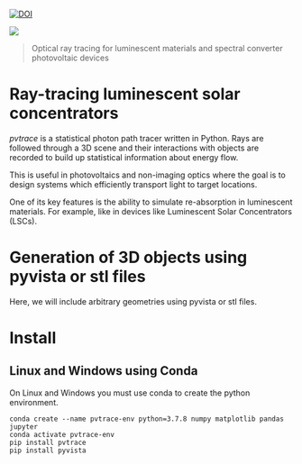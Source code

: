 [![DOI](https://zenodo.org/badge/DOI/10.5281/zenodo.592982.svg)](https://doi.org/10.5281/zenodo.592982)

![](https://raw.githubusercontent.com/danieljfarrell/pvtrace/master/docs/logo.png)

> Optical ray tracing for luminescent materials and spectral converter photovoltaic devices

# Ray-tracing luminescent solar concentrators

*pvtrace* is a statistical photon path tracer written in Python. Rays are followed through a 3D scene and their interactions with objects are recorded to build up statistical information about energy flow.

This is useful in photovoltaics and non-imaging optics where the goal is to design systems which efficiently transport light to target locations. 

One of its key features is the ability to simulate re-absorption in luminescent materials. For example, like in devices like Luminescent Solar Concentrators (LSCs).

# Generation of 3D objects using pyvista or stl files

Here, we will include arbitrary geometries using pyvista or stl files.

# Install

## Linux and Windows using Conda

On Linux and Windows you must use conda to create the python environment.

    conda create --name pvtrace-env python=3.7.8 numpy matplotlib pandas jupyter
    conda activate pvtrace-env
    pip install pvtrace
    pip install pyvista

